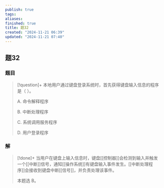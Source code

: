 ```yaml
---
publish: true
tags: 
aliases: 
finished: true
title: 题32
created: "2024-11-21 06:39"
updated: "2024-11-21 07:40"
---
```

## 题32
### 题目
> [!question]+
> 本地用户通过键盘登录系统时，首先获得键盘输入信息的程序是（ ）。
> 
> A. 命令解释程序
> 
> B. 中断处理程序
> 
> C. 系统调用服务程序
> 
> D. 用户登录程序
### 解
> [!done]+
> 当用户在键盘上输入信息时，键盘[[控制器]]会检测到输入并触发一个[[中断]]信号，通知[[操作系统]]有键盘输入事件发生。[[中断处理程序]]会接收到键盘中断[[信号]]，并负责处理该事件。
> 
> 本题选 B。